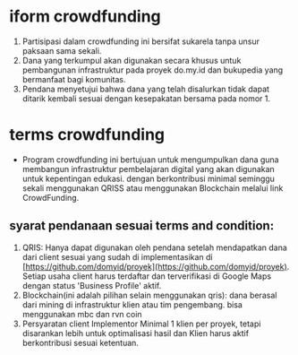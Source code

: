 # iform crowdfunding

1. Partisipasi dalam crowdfunding ini bersifat sukarela tanpa unsur paksaan sama sekali.
2. Dana yang terkumpul akan digunakan secara khusus untuk pembangunan infrastruktur pada proyek do.my.id dan bukupedia yang bermanfaat bagi komunitas.
3. Pendana menyetujui bahwa dana yang telah disalurkan tidak dapat ditarik kembali sesuai dengan kesepakatan bersama pada nomor 1.

# terms crowdfunding

* Program crowdfunding ini bertujuan untuk mengumpulkan dana guna membangun infrastruktur pembelajaran digital yang akan digunakan untuk kepentingan edukasi. dengan berkontribusi minimal seminggu sekali menggunakan QRISS atau menggunakan Blockchain melalui link CrowdFunding.

## syarat pendanaan sesuai terms and condition:

1. QRIS: Hanya dapat digunakan oleh pendana setelah mendapatkan dana dari client sesuai yang sudah di implementasikan di [https://github.com/domyid/proyek](https://github.com/domyid/proyek). Setiap usaha client harus terdaftar dan terverifikasi di Google Maps dengan status 'Business Profile' aktif.
2. Blockchain(ini adalah pilihan selain menggunakan qris): dana berasal dari mining di infrastruktur klien atau tim pengembang. bisa menggunakan mbc dan rvn coin
3. Persyaratan client Implementor Minimal 1 klien per proyek, tetapi disarankan lebih untuk optimalisasi hasil dan Klien harus aktif berkontribusi sesuai ketentuan.